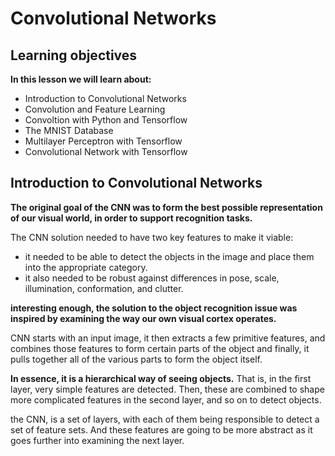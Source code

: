 # Convolutional Networks

## Learning objectives

**In this lesson we will learn about:**

* Introduction to Convolutional Networks
* Convolution and Feature Learning 
* Convoltion with Python and Tensorflow
* The MNIST Database
* Multilayer Perceptron with Tensorflow
* Convolutional Network with Tensorflow

## Introduction to Convolutional Networks


**The original goal of the CNN was to form the best possible representation of our visual world, in order to support recognition tasks.**

The CNN solution needed to have two key features to make it viable:

* it needed to be able to detect the objects in the image and place them into the appropriate category.
* it also needed to be robust against differences in pose, scale, illumination, conformation, and clutter.

**interesting enough, the solution to the object recognition issue was inspired by examining the way our own visual cortex operates.**

CNN starts with an input image, it then extracts a few primitive features, and combines those features to form certain parts of the object and finally, it pulls together all of the various parts to form the object itself. 

**In essence, it is a hierarchical way of seeing objects.** That is, in the first layer, very simple features are detected. Then, these are combined to shape more complicated features in the second layer, and so on to detect objects.

the CNN, is a set of layers, with each of them being responsible to detect a set of feature sets. And these features are going to be more abstract as it goes further into examining the next layer.












